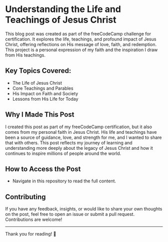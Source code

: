 # Understanding the Life and Teachings of Jesus Christ

This blog post was created as part of the freeCodeCamp challenge for certification. It explores the life, teachings, and profound impact of Jesus Christ, offering reflections on His message of love, faith, and redemption. This project is a personal expression of my faith and the inspiration I draw from His teachings.

## Key Topics Covered:
- The Life of Jesus Christ
- Core Teachings and Parables
- His Impact on Faith and Society
- Lessons from His Life for Today

## Why I Made This Post
I created this post as part of my freeCodeCamp certification, but it also comes from my personal faith in Jesus Christ. His life and teachings have been a source of guidance, love, and strength for me, and I wanted to share that with others. This post reflects my journey of learning and understanding more deeply about the legacy of Jesus Christ and how it continues to inspire millions of people around the world.

## How to Access the Post
- Navigate in this repository to read the full content.

## Contributing
If you have any feedback, insights, or would like to share your own thoughts on the post, feel free to open an issue or submit a pull request. Contributions are welcome!

---

Thank you for reading! 🙏
